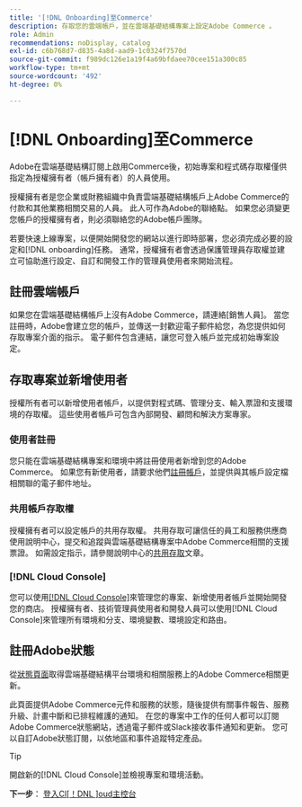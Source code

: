 ```yaml
---
title: '[!DNL Onboarding]至Commerce'
description: 存取您的雲端帳戶，並在雲端基礎結構專案上設定Adobe Commerce 。
role: Admin
recommendations: noDisplay, catalog
exl-id: c6b768d7-d835-4a8d-aad9-1c0324f7570d
source-git-commit: f989dc126e1a19f4a69bfdaee70cee151a300c85
workflow-type: tm+mt
source-wordcount: '492'
ht-degree: 0%

---
```


# [!DNL Onboarding]至Commerce

Adobe在雲端基礎結構訂閱上啟用Commerce後，初始專案和程式碼存取權僅供指定為授權擁有者（帳戶擁有者）的人員使用。

授權擁有者是您企業或財務組織中負責雲端基礎結構帳戶上Adobe Commerce的付款和其他業務相關交易的人員。 此人可作為Adobe的聯絡點。 如果您必須變更您帳戶的授權擁有者，則必須聯絡您的Adobe帳戶團隊。

若要快速上線專案，以便開始開發您的網站以進行即時部署，您必須完成必要的設定和[!DNL onboarding]任務。 通常，授權擁有者會透過保護管理員存取權並建立可協助進行設定、自訂和開發工作的管理員使用者來開始流程。

## 註冊雲端帳戶

如果您在雲端基礎結構帳戶上沒有Adobe Commerce，請連絡[銷售人員]。 當您註冊時，Adobe會建立您的帳戶，並傳送一封歡迎電子郵件給您，為您提供如何存取專案介面的指示。 電子郵件包含連結，讓您可登入帳戶並完成初始專案設定。

## 存取專案並新增使用者

授權所有者可以新增使用者帳戶，以提供對程式碼、管理分支、輸入票證和支援環境的存取權。 這些使用者帳戶可包含內部開發、顧問和解決方案專家。

### 使用者註冊

您只能在雲端基礎結構專案和環境中將註冊使用者新增到您的Adobe Commerce。 如果您有新使用者，請要求他們[註冊帳戶](https://account.magento.com/customer/account/login/)，並提供與其帳戶設定檔相關聯的電子郵件地址。

### 共用帳戶存取權

授權擁有者可以設定帳戶的共用存取權。 共用存取可讓信任的員工和服務供應商使用說明中心，提交和追蹤與雲端基礎結構專案中Adobe Commerce相關的支援票證。 如需設定指示，請參閱說明中心的[共用存取]文章。

### [!DNL Cloud Console]

您可以使用[[!DNL Cloud Console]](cloud-console.md)來管理您的專案、新增使用者帳戶並開始開發您的商店。 授權擁有者、技術管理員使用者和開發人員可以使用[!DNL Cloud Console]來管理所有環境和分支、環境變數、環境設定和路由。

## 註冊Adobe狀態

從[狀態頁面]取得雲端基礎結構平台環境和相關服務上的Adobe Commerce相關更新。

此頁面提供Adobe Commerce元件和服務的狀態，隨後提供有關事件報告、服務升級、計畫中斷和已排程維護的通知。 在您的專案中工作的任何人都可以訂閱Adobe Commerce狀態網站，透過電子郵件或Slack接收事件通知和更新。 您可以自訂Adobe狀態訂閱，以依地區和事件追蹤特定產品。

>[!TIP]
>
> 開啟新的[!DNL Cloud Console]並檢視專案和環境活動。
>
>**下一步**： [登入Cl[！DNL ]oud主控台](cloud-console.md)

<!-- link definitions -->

[銷售]: https://business.adobe.com/products/magento/get-demo.html
[共用存取]: https://experienceleague.adobe.com/docs/commerce-knowledge-base/kb/help-center-guide/magento-help-center-user-guide.html#shared-access
[狀態頁面]: https://status.adobe.com/products/503473
